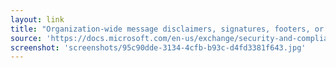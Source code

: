 ```yaml
---
layout: link
title: "Organization-wide message disclaimers, signatures, footers, or headers in Office 365 | Microsoft Docs"
source: 'https://docs.microsoft.com/en-us/exchange/security-and-compliance/mail-flow-rules/disclaimers-signatures-footers-or-headers'
screenshot: 'screenshots/95c90dde-3134-4cfb-b93c-d4fd3381f643.jpg'
---
```


